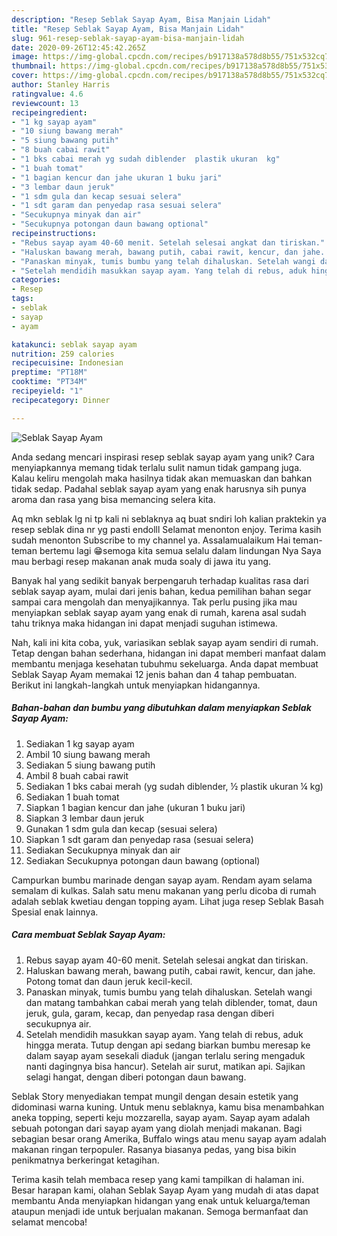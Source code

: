 ```yaml
---
description: "Resep Seblak Sayap Ayam, Bisa Manjain Lidah"
title: "Resep Seblak Sayap Ayam, Bisa Manjain Lidah"
slug: 961-resep-seblak-sayap-ayam-bisa-manjain-lidah
date: 2020-09-26T12:45:42.265Z
image: https://img-global.cpcdn.com/recipes/b917138a578d8b55/751x532cq70/seblak-sayap-ayam-foto-resep-utama.jpg
thumbnail: https://img-global.cpcdn.com/recipes/b917138a578d8b55/751x532cq70/seblak-sayap-ayam-foto-resep-utama.jpg
cover: https://img-global.cpcdn.com/recipes/b917138a578d8b55/751x532cq70/seblak-sayap-ayam-foto-resep-utama.jpg
author: Stanley Harris
ratingvalue: 4.6
reviewcount: 13
recipeingredient:
- "1 kg sayap ayam"
- "10 siung bawang merah"
- "5 siung bawang putih"
- "8 buah cabai rawit"
- "1 bks cabai merah yg sudah diblender  plastik ukuran  kg"
- "1 buah tomat"
- "1 bagian kencur dan jahe ukuran 1 buku jari"
- "3 lembar daun jeruk"
- "1 sdm gula dan kecap sesuai selera"
- "1 sdt garam dan penyedap rasa sesuai selera"
- "Secukupnya minyak dan air"
- "Secukupnya potongan daun bawang optional"
recipeinstructions:
- "Rebus sayap ayam 40-60 menit. Setelah selesai angkat dan tiriskan."
- "Haluskan bawang merah, bawang putih, cabai rawit, kencur, dan jahe. Potong tomat dan daun jeruk kecil-kecil."
- "Panaskan minyak, tumis bumbu yang telah dihaluskan. Setelah wangi dan matang tambahkan cabai merah yang telah diblender, tomat, daun jeruk, gula, garam, kecap, dan penyedap rasa dengan diberi secukupnya air."
- "Setelah mendidih masukkan sayap ayam. Yang telah di rebus, aduk hingga merata. Tutup dengan api sedang biarkan bumbu meresap ke dalam sayap ayam sesekali diaduk (jangan terlalu sering mengaduk nanti dagingnya bisa hancur). Setelah air surut, matikan api. Sajikan selagi hangat, dengan diberi potongan daun bawang."
categories:
- Resep
tags:
- seblak
- sayap
- ayam

katakunci: seblak sayap ayam 
nutrition: 259 calories
recipecuisine: Indonesian
preptime: "PT18M"
cooktime: "PT34M"
recipeyield: "1"
recipecategory: Dinner

---
```



![Seblak Sayap Ayam](https://img-global.cpcdn.com/recipes/b917138a578d8b55/751x532cq70/seblak-sayap-ayam-foto-resep-utama.jpg)

Anda sedang mencari inspirasi resep seblak sayap ayam yang unik? Cara menyiapkannya memang tidak terlalu sulit namun tidak gampang juga. Kalau keliru mengolah maka hasilnya tidak akan memuaskan dan bahkan tidak sedap. Padahal seblak sayap ayam yang enak harusnya sih punya aroma dan rasa yang bisa memancing selera kita.

Aq mkn seblak lg ni tp kali ni seblaknya aq buat sndiri loh kalian praktekin ya resep seblak dina nr yg pasti endolll Selamat menonton enjoy. Terima kasih sudah menonton Subscribe to my channel ya. Assalamualaikum Hai teman-teman bertemu lagi 😁semoga kita semua selalu dalam lindungan Nya Saya mau berbagi resep makanan anak muda soaly di jawa itu yang.

Banyak hal yang sedikit banyak berpengaruh terhadap kualitas rasa dari seblak sayap ayam, mulai dari jenis bahan, kedua pemilihan bahan segar sampai cara mengolah dan menyajikannya. Tak perlu pusing jika mau menyiapkan seblak sayap ayam yang enak di rumah, karena asal sudah tahu triknya maka hidangan ini dapat menjadi suguhan istimewa.


Nah, kali ini kita coba, yuk, variasikan seblak sayap ayam sendiri di rumah. Tetap dengan bahan sederhana, hidangan ini dapat memberi manfaat dalam membantu menjaga kesehatan tubuhmu sekeluarga. Anda dapat membuat Seblak Sayap Ayam memakai 12 jenis bahan dan 4 tahap pembuatan. Berikut ini langkah-langkah untuk menyiapkan hidangannya.

<!--inarticleads1-->

##### Bahan-bahan dan bumbu yang dibutuhkan dalam menyiapkan Seblak Sayap Ayam:

1. Sediakan 1 kg sayap ayam
1. Ambil 10 siung bawang merah
1. Sediakan 5 siung bawang putih
1. Ambil 8 buah cabai rawit
1. Sediakan 1 bks cabai merah (yg sudah diblender, ½ plastik ukuran ¼ kg)
1. Sediakan 1 buah tomat
1. Siapkan 1 bagian kencur dan jahe (ukuran 1 buku jari)
1. Siapkan 3 lembar daun jeruk
1. Gunakan 1 sdm gula dan kecap (sesuai selera)
1. Siapkan 1 sdt garam dan penyedap rasa (sesuai selera)
1. Sediakan Secukupnya minyak dan air
1. Sediakan Secukupnya potongan daun bawang (optional)


Campurkan bumbu marinade dengan sayap ayam. Rendam ayam selama semalam di kulkas. Salah satu menu makanan yang perlu dicoba di rumah adalah seblak kwetiau dengan topping ayam. Lihat juga resep Seblak Basah Spesial enak lainnya. 

<!--inarticleads2-->

##### Cara membuat Seblak Sayap Ayam:

1. Rebus sayap ayam 40-60 menit. Setelah selesai angkat dan tiriskan.
1. Haluskan bawang merah, bawang putih, cabai rawit, kencur, dan jahe. Potong tomat dan daun jeruk kecil-kecil.
1. Panaskan minyak, tumis bumbu yang telah dihaluskan. Setelah wangi dan matang tambahkan cabai merah yang telah diblender, tomat, daun jeruk, gula, garam, kecap, dan penyedap rasa dengan diberi secukupnya air.
1. Setelah mendidih masukkan sayap ayam. Yang telah di rebus, aduk hingga merata. Tutup dengan api sedang biarkan bumbu meresap ke dalam sayap ayam sesekali diaduk (jangan terlalu sering mengaduk nanti dagingnya bisa hancur). Setelah air surut, matikan api. Sajikan selagi hangat, dengan diberi potongan daun bawang.


Seblak Story menyediakan tempat mungil dengan desain estetik yang didominasi warna kuning. Untuk menu seblaknya, kamu bisa menambahkan aneka topping, seperti keju mozzarella, sayap ayam. Sayap ayam adalah sebuah potongan dari sayap ayam yang diolah menjadi makanan. Bagi sebagian besar orang Amerika, Buffalo wings atau menu sayap ayam adalah makanan ringan terpopuler. Rasanya biasanya pedas, yang bisa bikin penikmatnya berkeringat ketagihan. 

Terima kasih telah membaca resep yang kami tampilkan di halaman ini. Besar harapan kami, olahan Seblak Sayap Ayam yang mudah di atas dapat membantu Anda menyiapkan hidangan yang enak untuk keluarga/teman ataupun menjadi ide untuk berjualan makanan. Semoga bermanfaat dan selamat mencoba!

